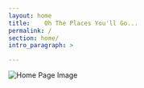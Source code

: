 ```yaml
---
layout: home
title:    Oh The Places You'll Go...
permalink: /
section: home/
intro_paragraph: >

---
```

![Home Page Image](/assets/img/uploads/map.jpg)
